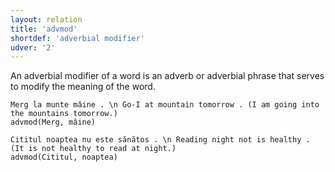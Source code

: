 ```yaml
---
layout: relation
title: 'advmod'
shortdef: 'adverbial modifier'
udver: '2'
---
```


An adverbial modifier of a word is an adverb or adverbial phrase that serves to modify the meaning of the word.

~~~ sdparse
Merg la munte mâine . \n Go-I at mountain tomorrow . (I am going into the mountains tomorrow.)
advmod(Merg, mâine)
~~~

~~~ sdparse
Cititul noaptea nu este sănătos . \n Reading night not is healthy . (It is not healthy to read at night.)
advmod(Cititul, noaptea)
~~~
<!-- Interlanguage links updated Pá kvě 14 11:08:47 CEST 2021 -->
